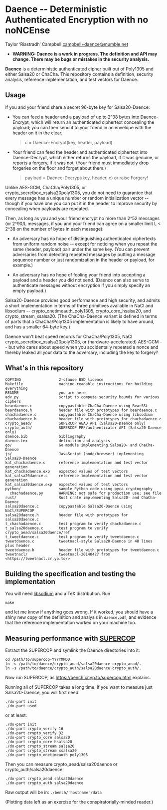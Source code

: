 Daence -- Deterministic Authenticated Encryption with no noNCEnse
=================================================================

Taylor ‘Riastradh’ Campbell <campbell+daence@mumble.net>

- **WARNING: Daence is a work in progress.  The definition and API may
  change.  There may be bugs or mistakes in the security analysis.**

**Daence** is a deterministic authenticated cipher built out of
Poly1305 and either Salsa20 or ChaCha.  This repository contains a
definition, security analysis, reference implementation, and test
vectors for Daence.

## Usage

If you and your friend share a secret 96-byte key for Salsa20-Daence:

- You can feed a header and a payload of up to 2^38 bytes into
  Daence-Encrypt, which will return an authenticated ciphertext
  concealing the payload; you can then send it to your friend in an
  envelope with the header on it in the clear.

  > c = Daence-Encrypt(key, header, payload)

- Your friend can feed the header and authenticated ciphertext into
  Daence-Decrypt, which either returns the payload, if it was genuine,
  or reports a forgery, if it was not.  (Your friend must immediately
  drop forgeries on the floor and forget about them.)

  > payload = Daence-Decrypt(key, header, c) or raise Forgery!

Unlike AES-GCM, ChaCha/Poly1305, or crypto_secretbox_xsalsa20poly1305,
you do not need to guarantee that every message has a unique number or
random initialization vector -- though if you have one you can put it
in the header to improve security by concealing when payloads are
repeated.

Then, as long as you and your friend encrypt no more than 2^52 messages
(or 2^90/L messages, if you and your friend can agree on a smaller
limit L < 2^38 on the number of bytes in each message):

- An adversary has no hope of distinguishing authenticated ciphertexts
  from uniform random noise -- except for noticing when you repeat the
  same (header, payload) pair under the same key.  (You can prevent
  adversaries from detecting repeated messages by putting a message
  sequence number or just randomization in the header or payload, for
  example.)

- An adversary has no hope of fooling your friend into accepting a
  payload and a header you did not send.  (Daence can also serve to
  authenticate messages without encryption if you simply specify an
  empty payload.)

Salsa20-Daence provides good performance and high security, and admits
a short implementation in terms of three primitives available in NaCl
and libsodium -- crypto_onetimeauth_poly1305, crypto_core_hsalsa20,
and crypto_stream_xsalsa20.  (The ChaCha-Daence variant is defined in
terms of parts that a ChaCha/Poly1305 implementation is likely to have
around, and has a smaller 64-byte key.)

Daence won't beat speed records for ChaCha/Poly1305, NaCl
crypto_secretbox_xsalsa20poly1305, or (hardware-accelerated) AES-GCM --
but who cares about speed when you accidentally repeated a nonce and
thereby leaked all your data to the adversary, including the key to
forgery?


## What's in this repository

```
COPYING                 2-clause BSD licence
Makefile                machine-readable instructions for building everything
README                  you are here
adv.py                  script to compute security bounds for various ciphers
beardaence.c            copypastable ChaCha-Daence using BearSSL
beardaence.h            header file with prototypes for beardaence.c
chachadaence.c          copypastable ChaCha-Daence using libsodium
chachadaence.h          header file with prototypes for chachadaence.c
crypto_aead/            SUPERCOP AEAD API (Salsa20-Daence only)
crypto_auth/            SUPERCOP PRF/authenticator API (Salsa20-Daence only)
daence.bib              bibliography
daence.tex              definition and analysis
go/                     Go module implementing Salsa20- and ChaCha-Daence
js/                     JavaScript (node/browser) implementing Salsa20-Daence
kat_chachadaence.c      reference implementation and test vector generation
kat_chachadaence.exp    expected values of test vectors
kat_salsa20daence.c     reference implementation and test vector generation
kat_salsa20daence.exp   expected values of test vectors
python/                 sample Python code using pyca cryptography
  chachadaence.py       WARNING: not safe for production use; see file
rust/                   Rust crate implementing Salsa20- and ChaCha-Daence
salsa20daence.c         copypastable Salsa20-Daence using NaCl/SUPERCOP
salsa20daence.h         header file with prototypes for salsa20daence.c
t_chachadaence.c        test program to verify chachadaence.c
t_salsa20daence.c       test program to verify crypto_aead/salsa20daence/ref
t_tweetdaence.c         test program to verify tweetdaence.c
tweetdaence.c           tweetnacl-style Salsa20-Daence in 48 lines plus header
tweetdaence.h           header file with prototypes for tweetdaence.c
tweetnacl/              tweetnacl-20140427 from <https://tweetnacl.cr.yp.to/>
```


## Building the specification and testing the implementation

You will need [libsodium](https://libsodium.org/) and a TeX
distribution.  Run

```
make
```

and let me know if anything goes wrong.  If it worked, you should have
a shiny new copy of the definition and analysis in `daence.pdf`, and
evidence that the reference implementation worked on your machine too.


## Measuring performance with [SUPERCOP](https://bench.cr.yp.to/)

Extract the SUPERCOP and symlink the Daence directories into it:

```
cd /path/to/supercop-YYYYMMDD
ln -s /path/to/daence/crypto_aead/salsa20daence crypto_aead/.
ln -s /path/to/daence/crypto_auth/salsa20daence crypto_auth/.
```

Now run SUPERCOP, as <https://bench.cr.yp.to/supercop.html> explains.

Running all of SUPERCOP takes a long time.  If you want to measure just
Salsa20-Daence, you will first need:

```
./do-part init
./do-part used
```

or at least:

```
./do-part init
./do-part crypto_verify 16
./do-part crypto_verify 32
./do-part crypto_core salsa20
./do-part crypto_core hsalsa20
./do-part crypto_stream salsa20
./do-part crypto_stream xsalsa20
./do-part crypto_onetimeauth poly1305
```

Then you can measure crypto_aead/salsa20daence or
crypto_auth/salsa20daence:

```
./do-part crypto_aead salsa20daence
./do-part crypto_auth salsa20daence
```

Raw output will be in: ```./bench/`hostname`/data```

(Plotting data left as an exercise for the conspiratorially-minded
reader.)
